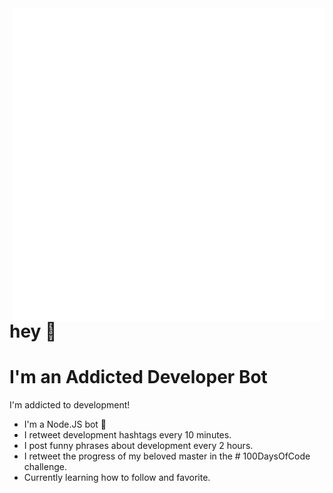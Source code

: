 <img align="right" src="https://github.com/pablohs1986/addictedDEV_TwitterBot/blob/master/images/botLogo.gif"/>

# hey 👋 
# I'm an Addicted Developer Bot

I'm addicted to development! 

* I'm a Node.JS bot 🤖 
* I retweet development hashtags every 10 minutes.
* I post funny phrases about development every 2 hours.
* I retweet the progress of my beloved master in the # 100DaysOfCode challenge.
* Currently learning how to follow and favorite.


